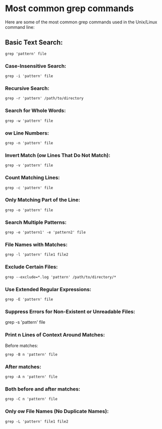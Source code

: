 # Most common grep commands

Here are some of the most common grep commands used in the Unix/Linux command line:

## Basic Text Search:

```grep 'pattern' file```


### Case-Insensitive Search:

```grep -i 'pattern' file```


### Recursive Search:

```grep -r 'pattern' /path/to/directory```


### Search for Whole Words:

```grep -w 'pattern' file```


### ow Line Numbers:

```grep -n 'pattern' file```


### Invert Match (ow Lines That Do Not Match):

```grep -v 'pattern' file```


### Count Matching Lines:

```grep -c 'pattern' file```


### Only Matching Part of the Line:

```grep -o 'pattern' file```


### Search Multiple Patterns:

```grep -e 'pattern1' -e 'pattern2' file```


### File Names with Matches:

```grep -l 'pattern' file1 file2```


### Exclude Certain Files:

```grep --exclude=*.log 'pattern' /path/to/directory/*```


### Use Extended Regular Expressions:

```grep -E 'pattern' file```


### Suppress Errors for Non-Existent or Unreadable Files:

grep -s 'pattern' file


### Print n Lines of Context Around Matches:

Before matches:

```grep -B n 'pattern' file```


### After matches:

```grep -A n 'pattern' file```


### Both before and after matches:

```grep -C n 'pattern' file```


### Only ow File Names (No Duplicate Names):

```grep -L 'pattern' file1 file2```

